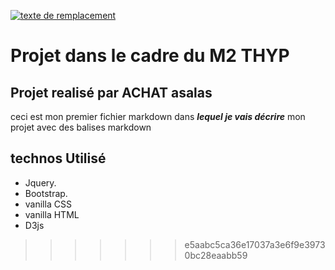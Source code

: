 [![texte de remplacement](https://media-exp1.licdn.com/dms/image/C510BAQFSm_rB6v2rEA/company-logo_200_200/0/1519897204965?e=1642636800&v=beta&t=JLBFqs5z4ChatxqOGTsycvid36hTwx7_Haagve7KFjo)](https://media-exp1.licdn.com/dms/image/C510BAQFSm_rB6v2rEA/company-logo_200_200/0/1519897204965?e=1642636800&v=beta&t=JLBFqs5z4ChatxqOGTsycvid36hTwx7_Haagve7KFjo)

# Projet dans le cadre du M2 THYP  #
## Projet realisé par ACHAT asalas  ##
ceci est mon premier fichier markdown dans ___lequel je vais décrire___ mon projet avec des balises markdown

## technos Utilisé  ##
* Jquery.
* Bootstrap.
* vanilla CSS
* vanilla HTML
* D3js
>>>>>>> e5aabc5ca36e17037a3e6f9e39730bc28eaabb59
